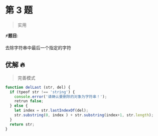 # 第 3 题

> 实用

**⚡题目**:

去除字符串中最后一个指定的字符

## 优解 🔥

> 完善模式

```js
function delLast (str, del) {
  if (tpeof str !== 'string') {
    console.error('请确认要删除的对象为字符串！');
    retrun false;
  } else {
    let index = str.lastIndexOf(del);
    str.substring(0, index ) + str.substring(index+1, str.length);
  }
  return str;
}
```
